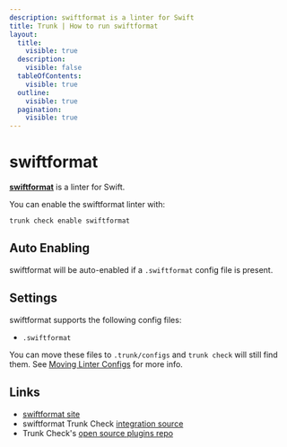 ```yaml
---
description: swiftformat is a linter for Swift
title: Trunk | How to run swiftformat
layout:
  title:
    visible: true
  description:
    visible: false
  tableOfContents:
    visible: true
  outline:
    visible: true
  pagination:
    visible: true
---
```


# swiftformat

[**swiftformat**](https://github.com/nicklockwood/SwiftFormat#readme) is a linter for Swift.

You can enable the swiftformat linter with:

```shell
trunk check enable swiftformat
```

## Auto Enabling

swiftformat will be auto-enabled if a `.swiftformat` config file is present.

## Settings

swiftformat supports the following config files:
* `.swiftformat`

You can move these files to `.trunk/configs` and `trunk check` will still find them. See [Moving Linter Configs](..#moving-linter-configs) for more info.




## Links

- [swiftformat site](https://github.com/nicklockwood/SwiftFormat#readme)
- swiftformat Trunk Check [integration source](https://github.com/trunk-io/plugins/tree/main/linters/swiftformat)
- Trunk Check's [open source plugins repo](https://github.com/trunk-io/plugins/tree/main)
